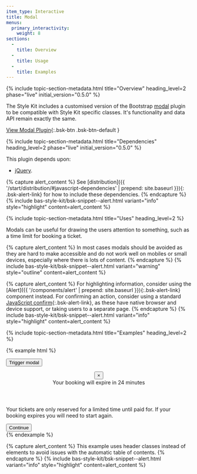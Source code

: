 ```yaml
---
item_type: Interactive
title: Modal
menus:
  primary_interactivity:
    weight: 8
sections:
  -
    title: Overview
  -
    title: Usage
  -
    title: Examples
---
```


{% include topic-section-metadata.html
  title="Overview"
  heading_level=2
  phase="live"
  initial_version="0.5.0"
%}

The Style Kit includes a customised version of the Bootstrap
[modal](https://getbootstrap.com/docs/3.3/javascript/#modal) plugin to be compatible with Style Kit specific
classes. It's functionality and data API remain exactly the same.

[View Modal Plugin](https://getbootstrap.com/docs/3.3/javascript/#modal){:.bsk-btn .bsk-btn-default }

{% include topic-section-metadata.html
  title="Dependencies"
  heading_level=2
  phase="live"
  initial_version="0.5.0"
%}

This plugin depends upon:

* [jQuery](https://jquery.com).

{% capture alert_content %}
See [distribution]({{ '/start/distribution/#javascript-dependencies' | prepend: site.baseurl }}){: .bsk-alert-link} for
how to include these dependencies.
{% endcapture %}
{% include bas-style-kit/bsk-snippet--alert.html
  variant="info"
  style="highlight"
  content=alert_content
%}

{% include topic-section-metadata.html
  title="Uses"
  heading_level=2
%}

Modals can be useful for drawing the users attention to something, such as a time limit for booking a ticket.

{% capture alert_content %}
In most cases modals should be avoided as they are hard to make accessible and do not work well on mobiles or
small devices, especially where there is lots of content.
{% endcapture %}
{% include bas-style-kit/bsk-snippet--alert.html
  variant="warning"
  style="outline"
  content=alert_content
%}

{% capture alert_content %}
For highlighting information, consider using the
[Alert]({{ '/components/alert' | prepend: site.baseurl }}){:.bsk-alert-link} component instead. For confirming an
action, consider using a standard
[JavaScript confirm](https://developer.mozilla.org/en-US/docs/Web/API/Window/confirm){:.bsk-alert-link}, as these have native browser and device support, or taking users to a separate page.
{% endcapture %}
{% include bas-style-kit/bsk-snippet--alert.html
  variant="info"
  style="highlight"
  content=alert_content
%}

{% include topic-section-metadata.html
  title="Examples"
  heading_level=2
%}

{% example html %}
<!-- trigger -->
<button class="bsk-btn bsk-btn-default" type="button" data-toggle="modal" data-target="#example-modal">Trigger modal</button>

<!-- modal -->
<div class="bsk-modal bsk-fade" id="example-modal" tabindex="-1" role="dialog">
  <div class="bsk-modal-dialog" role="document">
    <div class="bsk-modal-content">
      <header class="bsk-modal-header">
        <button class="bsk-close" type="button" data-dismiss="modal" aria-label="Close">
          <span aria-hidden="true">&times;</span>
        </button>
        <div class="bsk-h4 bsk-modal-title">Your booking will expire in 24 minutes</div>
      </header>
      <div class="bsk-modal-body">
        <p>Your tickets are only reserved for a limited time until paid for. If your booking expires you will need to start again.</p>
      </div>
      <footer class="bsk-modal-footer">
        <button class="bsk-btn bsk-btn-primary" type="button" data-dismiss="modal">Continue</button>
      </footer>
    </div>
  </div>
</div>
{% endexample %}

{% capture alert_content %}
This example uses header classes instead of elements to avoid issues with the automatic table of contents.
{% endcapture %}
{% include bas-style-kit/bsk-snippet--alert.html
  variant="info"
  style="highlight"
  content=alert_content
%}
